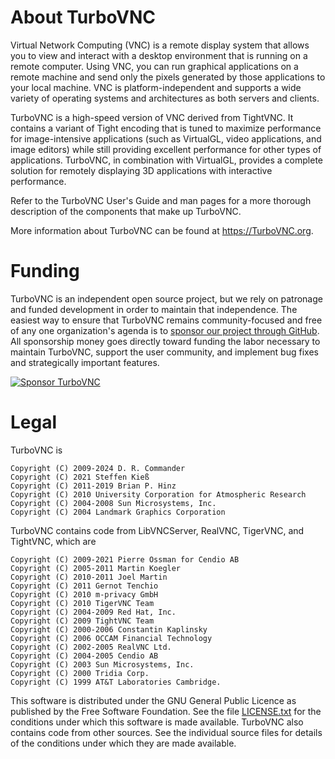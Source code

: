 About TurboVNC
==============

Virtual Network Computing (VNC) is a remote display system that allows you to
view and interact with a desktop environment that is running on a remote
computer.  Using VNC, you can run graphical applications on a remote machine
and send only the pixels generated by those applications to your local machine.
VNC is platform-independent and supports a wide variety of operating systems
and architectures as both servers and clients.

TurboVNC is a high-speed version of VNC derived from TightVNC.  It contains
a variant of Tight encoding that is tuned to maximize performance for
image-intensive applications (such as VirtualGL, video applications, and image
editors) while still providing excellent performance for other types of
applications.  TurboVNC, in combination with VirtualGL, provides a complete
solution for remotely displaying 3D applications with interactive performance.

Refer to the TurboVNC User's Guide and man pages for a more thorough
description of the components that make up TurboVNC.

More information about TurboVNC can be found at <https://TurboVNC.org>.


Funding
=======

TurboVNC is an independent open source project, but we rely on patronage and
funded development in order to maintain that independence.  The easiest way to
ensure that TurboVNC remains community-focused and free of any one
organization's agenda is to
[sponsor our project through GitHub](https://github.com/sponsors/TurboVNC).
All sponsorship money goes directly toward funding the labor necessary to
maintain TurboVNC, support the user community, and implement bug fixes and
strategically important features.

[![Sponsor TurboVNC](https://img.shields.io/github/sponsors/TurboVNC?label=Sponsor&logo=GitHub)](https://github.com/sponsors/TurboVNC)


Legal
=====

TurboVNC is

    Copyright (C) 2009-2024 D. R. Commander
    Copyright (C) 2021 Steffen Kieß
    Copyright (C) 2011-2019 Brian P. Hinz
    Copyright (C) 2010 University Corporation for Atmospheric Research
    Copyright (C) 2004-2008 Sun Microsystems, Inc.
    Copyright (C) 2004 Landmark Graphics Corporation

TurboVNC contains code from LibVNCServer, RealVNC, TigerVNC, and TightVNC,
which are

    Copyright (C) 2009-2021 Pierre Ossman for Cendio AB
    Copyright (C) 2005-2011 Martin Koegler
    Copyright (C) 2010-2011 Joel Martin
    Copyright (C) 2011 Gernot Tenchio
    Copyright (C) 2010 m-privacy GmbH
    Copyright (C) 2010 TigerVNC Team
    Copyright (C) 2004-2009 Red Hat, Inc.
    Copyright (C) 2009 TightVNC Team
    Copyright (C) 2000-2006 Constantin Kaplinsky
    Copyright (C) 2006 OCCAM Financial Technology
    Copyright (C) 2002-2005 RealVNC Ltd.
    Copyright (C) 2004-2005 Cendio AB
    Copyright (C) 2003 Sun Microsystems, Inc.
    Copyright (C) 2000 Tridia Corp.
    Copyright (C) 1999 AT&T Laboratories Cambridge.

This software is distributed under the GNU General Public Licence as published
by the Free Software Foundation.  See the file [LICENSE.txt](LICENSE.txt) for
the conditions under which this software is made available.  TurboVNC also
contains code from other sources.  See the individual source files for details
of the conditions under which they are made available.
